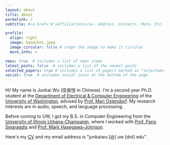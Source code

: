 ```yaml
---
layout: about
title: about
permalink: /
subtitle: #<a href='#'>Affiliations</a>. Address. Contacts. Moto. Etc.

profile:
  align: right
  image: headshot.jpeg
  image_circular: false # crops the image to make it circular
  more_info: >

news: true  # includes a list of news items
latest_posts: false  # includes a list of the newest posts
selected_papers: true # includes a list of papers marked as "selected={true}"
social: true  # includes social icons at the bottom of the page
---
```


Hi! My name is Junkai Wu (伍俊愷 in Chinese). I'm a second year Ph.D. student at the [Department of Electrical & Computer Engineering]((https://people.ece.uw.edu/ostendorf/)) of the [University of Washington](https://www.washington.edu/), advised by [Prof. Mari Ostendorf](https://people.ece.uw.edu/ostendorf/). My research interests are in audio, speech, and language processing. 

Before coming to UW, I got my B.S. in Computer Engineering from the [University of Illinois Urbana-Champaign](https://ece.illinois.edu/), where I worked with [Prof. Paris Smaragdis](https://paris.cs.illinois.edu/) and [Prof. Mark Hasegawa-Johnson](https://speechtechnology.web.illinois.edu/mark-a-hasegawa-johnson/).

Here's my [CV](/assets/pdf/JunkaiWu_Resume_Oct2024.pdf) and my email address is "junkaiwu [@] uw [dot] edu".

